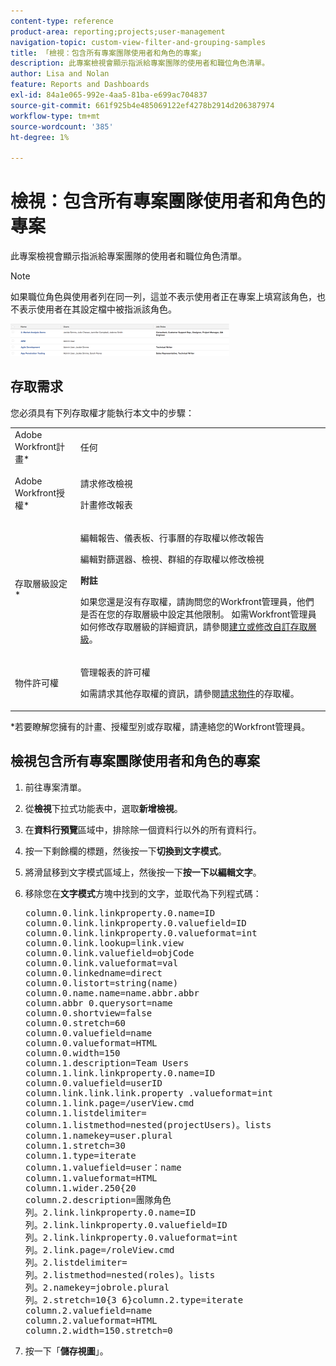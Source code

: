 ```yaml
---
content-type: reference
product-area: reporting;projects;user-management
navigation-topic: custom-view-filter-and-grouping-samples
title: 「檢視：包含所有專案團隊使用者和角色的專案」
description: 此專案檢視會顯示指派給專案團隊的使用者和職位角色清單。
author: Lisa and Nolan
feature: Reports and Dashboards
exl-id: 84a1e065-992e-4aa5-81ba-e699ac704837
source-git-commit: 661f925b4e485069122ef4278b2914d206387974
workflow-type: tm+mt
source-wordcount: '385'
ht-degree: 1%

---
```


# 檢視：包含所有專案團隊使用者和角色的專案

此專案檢視會顯示指派給專案團隊的使用者和職位角色清單。

>[!NOTE]
>
>如果職位角色與使用者列在同一列，這並不表示使用者正在專案上填寫該角色，也不表示使用者在其設定檔中被指派該角色。

![project_custom_view_with_all_users_and_roles_on_the_project_.png](assets/project-custom-view-350x52.png)

## 存取需求

您必須具有下列存取權才能執行本文中的步驟：

<table style="table-layout:auto"> 
 <col> 
 <col> 
 <tbody> 
  <tr> 
   <td role="rowheader">Adobe Workfront計畫*</td> 
   <td> <p>任何</p> </td> 
  </tr> 
  <tr> 
   <td role="rowheader">Adobe Workfront授權*</td> 
   <td> <p>請求修改檢視 </p>
   <p>計畫修改報表</p> </td> 
  </tr> 
  <tr> 
   <td role="rowheader">存取層級設定*</td> 
   <td> <p>編輯報告、儀表板、行事曆的存取權以修改報告</p> <p>編輯對篩選器、檢視、群組的存取權以修改檢視</p> <p><b>附註</b>

如果您還是沒有存取權，請詢問您的Workfront管理員，他們是否在您的存取層級中設定其他限制。 如需Workfront管理員如何修改存取層級的詳細資訊，請參閱<a href="../../../administration-and-setup/add-users/configure-and-grant-access/create-modify-access-levels.md" class="MCXref xref">建立或修改自訂存取層級</a>。</p> </td>
</tr>  
  <tr> 
   <td role="rowheader">物件許可權</td> 
   <td> <p>管理報表的許可權</p> <p>如需請求其他存取權的資訊，請參閱<a href="../../../workfront-basics/grant-and-request-access-to-objects/request-access.md" class="MCXref xref">請求物件</a>的存取權。</p> </td> 
  </tr> 
 </tbody> 
</table>

&#42;若要瞭解您擁有的計畫、授權型別或存取權，請連絡您的Workfront管理員。

## 檢視包含所有專案團隊使用者和角色的專案

1. 前往專案清單。
1. 從&#x200B;**檢視**&#x200B;下拉式功能表中，選取&#x200B;**新增檢視**。

1. 在&#x200B;**資料行預覽**&#x200B;區域中，排除除一個資料行以外的所有資料行。
1. 按一下剩餘欄的標題，然後按一下&#x200B;**切換到文字模式**。
1. 將滑鼠移到文字模式區域上，然後按一下&#x200B;**按一下以編輯文字**。
1. 移除您在&#x200B;**文字模式**&#x200B;方塊中找到的文字，並取代為下列程式碼：
   <pre>column.0.link.linkproperty.0.name=ID<br>column.0.link.linkproperty.0.valuefield=ID<br>column.0.link.linkproperty.0.valueformat=int<br>column.0.link.lookup=link.view<br>column.0.link.valuefield=objCode<br>column.0.link.valueformat=val<br>column.0.linkedname=direct<br>column.0.listort=string(name)<br>column.0.name.name=name.abbr.abbr<br>column.abbr 0.querysort=name<br>column.0.shortview=false<br>column.0.stretch=60<br>column.0.valuefield=name<br>column.0.valueformat=HTML<br>column.0.width=150<br>column.1.description=Team Users<br>column.1.link.linkproperty.0.name=ID<br>column.0.valuefield=userID<br>column.link.link.link.property .valueformat=int<br>column.1.link.page=/userView.cmd<br>column.1.listdelimiter=<br>column.1.listmethod=nested(projectUsers)。lists<br>column.1.namekey=user.plural<br>column.1.stretch=30<br>column.1.type=iterate<br>column.1.valuefield=user：name<br>column.1.valueformat=HTML<br>column.1.wider.250{20<br>column.2.description=團隊角色<br>列。2.link.linkproperty.0.name=ID<br>列。2.link.linkproperty.0.valuefield=ID<br>列。2.link.linkproperty.0.valueformat=int<br>列。2.link.page=/roleView.cmd<br>列。2.listdelimiter=<br>列。2.listmethod=nested(roles)。lists<br>列。2.namekey=jobrole.plural<br>列。2.stretch=10{3 6}column.2.type=iterate<br>column.2.valuefield=name<br>column.2.valueformat=HTML<br>column.2.width=150.stretch=0<br></pre>

1. 按一下「**儲存視圖**」。
